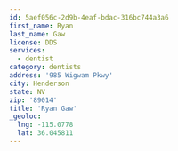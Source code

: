 ```yaml
---
id: 5aef056c-2d9b-4eaf-bdac-316bc744a3a6
first_name: Ryan
last_name: Gaw
license: DDS
services:
  - dentist
category: dentists
address: '985 Wigwam Pkwy'
city: Henderson
state: NV
zip: '89014'
title: 'Ryan Gaw'
_geoloc:
  lng: -115.0778
  lat: 36.045811
---
```

